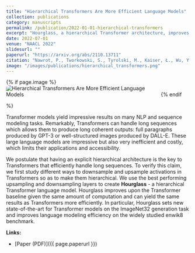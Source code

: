 ```yaml
---
title: "Hierarchical Transformers Are More Efficient Language Models"
collection: publications
category: manuscripts
permalink: /publication/2022-01-01-hierarchical-transformers
excerpt: "Hourglass, a hierarchical Transformer architecture, improves long-sequence modeling efficiency via downsampling and upsampling layers, achieving SOTA on ImageNet32 and superior performance on enwik8."
date: 2022-07-01
venue: "NAACL 2022"
slidesurl: ""
paperurl: "https://arxiv.org/abs/2110.13711"
citation: "Nawrot, P., Tworkowski, S., Tyrolski, M., Kaiser, Ł., Wu, Y., Szegedy, C. and Michalewski, H., 2021. Hierarchical transformers are more efficient language models. arXiv preprint arXiv:2110.13711."
image: "/images/publications/hierarchical_transformers.png"
---
```


{% if page.image %}
<img src="{{ page.image }}" alt="Hierarchical Transformers Are More Efficient Language Models" style="max-width: 420px; border-radius: 8px; margin-bottom: 1em;" />
{% endif %}

Transformer models yield impressive results on many NLP and sequence modeling tasks. Remarkably, Transformers can handle long sequences which allows them to produce long coherent outputs: full paragraphs produced by GPT-3 or well-structured images produced by DALL-E. These large language models are impressive but also very inefficient and costly, which limits their applications and accessibility.

We postulate that having an explicit hierarchical architecture is the key to Transformers that efficiently handle long sequences. To verify this claim, we first study different ways to downsample and upsample activations in Transformers so as to make them hierarchical. We use the best performing upsampling and downsampling layers to create **Hourglass** - a hierarchical Transformer language model. Hourglass improves upon the Transformer baseline given the same amount of computation and can yield the same results as Transformers more efficiently. In particular, Hourglass sets new state-of-the-art for Transformer models on the ImageNet32 generation task and improves language modeling efficiency on the widely studied enwik8 benchmark.

**Links:**
- [Paper (PDF)]({{ page.paperurl }})
